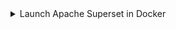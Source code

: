 <details>
    <summary>Launch Apache Superset in Docker</summary>

Superset provides [installing Superset locally using Docker Compose](https://superset.apache.org/docs/installation/installing-superset-using-docker-compose/) instructions.  After checking out the Apache Superset repo from GitHub you can run the latest development code, or a specific tag.  We recommend release 2.0.0 as it is the latest release not marked as `pre-release`.

There are a few tasks to be done before running `docker compose`:

1. Add the official ClickHouse Connect driver
2. Obtain a Mapbox API key and add that as an environment variable (optional)
3. Specify the version of Superset to run

:::tip
The commands below are to be run from the  top level of the GitHub repo, `superset`.
:::

## Official ClickHouse Connect driver

To make the ClickHouse Connect driver available in the Superset deployment add it to the local requirements file:

```bash
echo "clickhouse-connect" >> ./docker/requirements-local.txt
```

## Mapbox

This is optional, you can plot location data in Superset without a Mapbox API key, but you will see a message telling you that you should add a key and the background image of the map will be missing (you will only see the data points and not the map background).  Mapbox provides a free tier if you would like to use it.

Some of the sample visualizations that the guides have you create use location, for example longitude and latitude, data.  Superset includes support for Mapbox maps.  To use the Mapbox visualizations you need a Mapbox API key.  Sign up for the [Mapbox free tier](https://account.mapbox.com/auth/signup/), and generate an API key.

Make the API key available to Superset:

```bash
echo "MAPBOX_API_KEY=pk.SAMPLE-Use-your-key-instead" >> docker/.env-non-dev
```

## Deploy Superset version 2.0.0

To deploy release 2.0.0 run:

```bash
git checkout 2.0.0
TAG=2.0.0 docker-compose -f docker-compose-non-dev.yml pull
TAG=2.0.0 docker-compose -f docker-compose-non-dev.yml up
```

</details>

